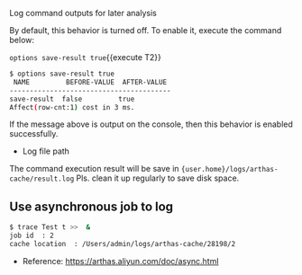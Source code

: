 

Log command outputs for later analysis

By default, this behavior is turned off. To enable it, execute the command below:

`options save-result true`{{execute T2}}

```bash
$ options save-result true
 NAME         BEFORE-VALUE  AFTER-VALUE
----------------------------------------
save-result  false         true
Affect(row-cnt:1) cost in 3 ms.
```

If the message above is output on the console, then this behavior is enabled successfully.

* Log file path

The command execution result will be save in `{user.home}/logs/arthas-cache/result.log` Pls. clean it up regularly to save disk space.

## Use asynchronous job to log

```bash
$ trace Test t >>  &
job id  : 2
cache location  : /Users/admin/logs/arthas-cache/28198/2
```

* Reference: https://arthas.aliyun.com/doc/async.html
